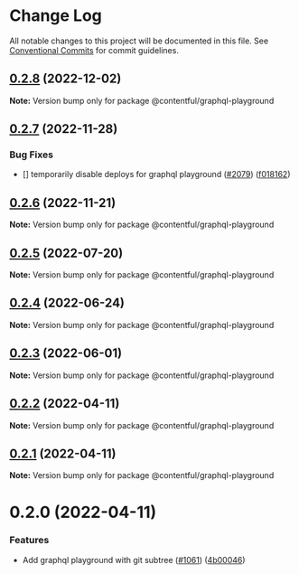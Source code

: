 # Change Log

All notable changes to this project will be documented in this file.
See [Conventional Commits](https://conventionalcommits.org) for commit guidelines.

## [0.2.8](https://github.com/contentful/apps/compare/@contentful/graphql-playground@0.2.7...@contentful/graphql-playground@0.2.8) (2022-12-02)

**Note:** Version bump only for package @contentful/graphql-playground

## [0.2.7](https://github.com/contentful/apps/compare/@contentful/graphql-playground@0.2.6...@contentful/graphql-playground@0.2.7) (2022-11-28)

### Bug Fixes

- [] temporarily disable deploys for graphql playground ([#2079](https://github.com/contentful/apps/issues/2079)) ([f018162](https://github.com/contentful/apps/commit/f018162a52102add5e5f1c10c496ac14e5a07273))

## [0.2.6](https://github.com/contentful/apps/compare/@contentful/graphql-playground@0.2.5...@contentful/graphql-playground@0.2.6) (2022-11-21)

**Note:** Version bump only for package @contentful/graphql-playground

## [0.2.5](https://github.com/contentful/apps/compare/@contentful/graphql-playground@0.2.4...@contentful/graphql-playground@0.2.5) (2022-07-20)

**Note:** Version bump only for package @contentful/graphql-playground

## [0.2.4](https://github.com/contentful/apps/compare/@contentful/graphql-playground@0.2.3...@contentful/graphql-playground@0.2.4) (2022-06-24)

**Note:** Version bump only for package @contentful/graphql-playground

## [0.2.3](https://github.com/contentful/apps/compare/@contentful/graphql-playground@0.2.2...@contentful/graphql-playground@0.2.3) (2022-06-01)

**Note:** Version bump only for package @contentful/graphql-playground

## [0.2.2](https://github.com/contentful/apps/compare/@contentful/graphql-playground@0.2.1...@contentful/graphql-playground@0.2.2) (2022-04-11)

**Note:** Version bump only for package @contentful/graphql-playground

## [0.2.1](https://github.com/contentful/apps/compare/@contentful/graphql-playground@0.2.0...@contentful/graphql-playground@0.2.1) (2022-04-11)

**Note:** Version bump only for package @contentful/graphql-playground

# 0.2.0 (2022-04-11)

### Features

- Add graphql playground with git subtree ([#1061](https://github.com/contentful/apps/issues/1061)) ([4b00046](https://github.com/contentful/apps/commit/4b00046216414d5ba8c9737292725160be046007))
